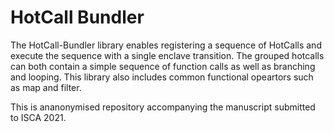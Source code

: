 # HotCall Bundler

The HotCall-Bundler library enables registering a sequence of HotCalls and execute the sequence with a single enclave transition. 
The grouped hotcalls can both contain a simple sequence of function calls as well as branching and looping. 
This library also includes common functional opeartors such as map and filter. 

This is ananonymised repository accompanying the manuscript submitted to ISCA 2021.

